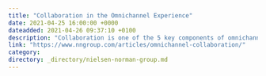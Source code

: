 ```yaml
---
title: "Collaboration in the Omnichannel Experience"
date: 2021-04-25 16:00:00 +0000
dateadded: 2021-04-26 09:37:10 +0100
description: "Collaboration is one of the 5 key components of omnichannel user experience. Collaboration between normally disparate devices or channels creates new ways to interact."
link: "https://www.nngroup.com/articles/omnichannel-collaboration/"
category:
directory: _directory/nielsen-norman-group.md
---
```

